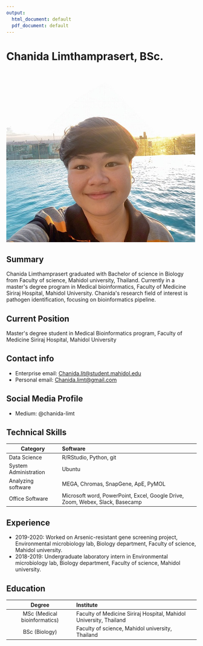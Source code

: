 ```yaml
---
output:
  html_document: default
  pdf_document: default
---
```

# Chanida Limthamprasert, BSc.
![Profile Image](Profile.jpg)


## Summary
Chanida Limthamprasert graduated with Bachelor of science in Biology from Faculty of science, Mahidol university, Thailand. Currently in a master's degree program in Medical bioinformatics, Faculty of Medicine Siriraj Hospital, Mahidol University. Chanida's research field of interest is pathogen identification, focusing on bioinformatics pipeline.

## Current Position
Master's degree student in Medical Bioinformatics program, Faculty of Medicine Siriraj Hospital, Mahidol University

## Contact info
- Enterprise email: Chanida.lit@student.mahidol.edu
- Personal email: Chanida.limt@gmail.com

## Social Media Profile
- Medium: @chanida-limt

## Technical Skills

| Category | Software |
|----------|:----------|
|Data Science| R/RStudio, Python, git|
|System Administration| Ubuntu |
|Analyzing software| MEGA, Chromas, SnapGene, ApE, PyMOL|
|Office Software| Microsoft word, PowerPoint, Excel, Google Drive, Zoom, Webex, Slack, Basecamp|

## Experience
- 2019-2020: Worked on Arsenic-resistant gene screening project, Environmental microbiology lab, Biology department, Faculty of science, Mahidol university.
- 2018-2019: Undergraduate laboratory intern in Environmental microbiology lab, Biology department, Faculty of science, Mahidol university.

## Education

| Degree | Institute |
|:---------:|:-----------|
| MSc (Medical bioinformatics) | Faculty of Medicine Siriraj Hospital, Mahidol University, Thailand |
| BSc (Biology) | Faculty of science, Mahidol university, Thailand |
